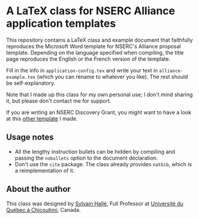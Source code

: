 A LaTeX class for NSERC Alliance application templates
======================================================

This repository contains a LaTeX class and example document that faithfully
reproduces the Microsoft Word template for NSERC's Alliance proposal template.
Depending on the language specified when compiling, the title page reproduces
the English or the French version of the template.

Fill in the info in `application-config.tex` and write your text in
`alliance-example.tex` (which you can rename to whatever you like). The rest
should be self-explanatory.

Note that I made up this class for my own personal use; I don't
mind sharing it, but please don't contact me for support.

If you are writing an NSERC Discovery Grant, you might want to have a look
at this [other template](https://github.com/sylvainhalle/nserc-latex-template)
I made.

Usage notes
-----------

- All the lengthy instruction bullets can be hidden by compiling and passing
  the `nobullets` option to the document declaration.
- Don't use the `cite` package. The class already provides `natbib`, which is a
  reimplementation of it.

About the author
----------------

This class was designed by [Sylvain Hallé](https://leduotang.ca/sylvain),
Full Professor at [Université du Québec à Chicoutimi](https://www.uqac.ca),
Canada.

